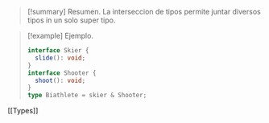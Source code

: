 >[!summary] Resumen.
>La interseccion de tipos permite juntar diversos tipos in un solo super tipo.

>[!example] Ejemplo.
>``` typescript
>interface Skier {
>	slide(): void;
>}
>interface Shooter {
>	shoot(): void;
>}
>type Biathlete = skier & Shooter;
>```

[[Types]]